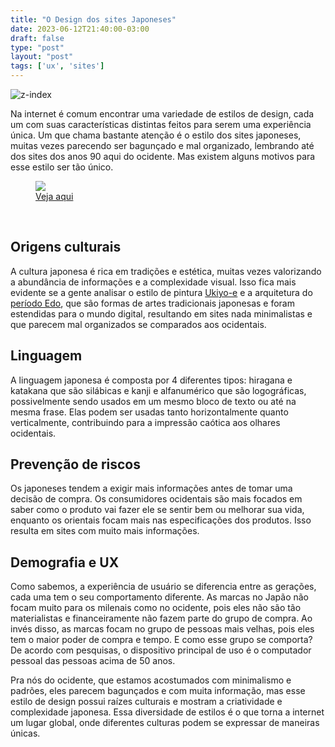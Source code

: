 ```yaml
---
title: "O Design dos sites Japoneses"
date: 2023-06-12T21:40:00-03:00
draft: false
type: "post"
layout: "post"
tags: ['ux', 'sites']
---
```


![z-index](/uploads/japoneses.png)


Na internet é comum encontrar uma variedade de estilos de design, cada um com suas características distintas feitos para serem uma experiência única. Um que chama bastante atenção é o estilo dos sites japoneses, muitas vezes parecendo ser bagunçado e mal organizado, lembrando até dos sites dos anos 90 aqui do ocidente. Mas existem alguns motivos para esse estilo ser tão único.


<figure>
    <img src="/uploads/site-japones.jpg">
    <figcaption><a href="https://www.hankoya.com/" target="_blank">Veja aqui</a></figcaption>
</figure>
<br>

## Origens culturais

A cultura japonesa é rica em tradições e estética, muitas vezes valorizando a abundância de informações e a complexidade visual. Isso fica mais evidente se a gente analisar o estilo de pintura <a href="https://pt.wikipedia.org/wiki/Ukiyo-e" target="_blank">Ukiyo-e</a> e a arquitetura do <a href="https://pt.wikipedia.org/wiki/Per%C3%ADodo_Edo" target="_blank">período Edo</a>, que são formas de artes tradicionais japonesas e foram estendidas para o mundo digital, resultando em sites nada minimalistas e que parecem mal organizados se comparados aos ocidentais.

## Linguagem

A linguagem japonesa é composta por 4 diferentes tipos: hiragana e katakana que são silábicas e kanji e alfanumérico que são logográficas, possivelmente sendo usados em um mesmo bloco de texto ou até na mesma frase. Elas podem ser usadas tanto horizontalmente quanto verticalmente, contribuindo para a impressão caótica aos olhares ocidentais.

## Prevenção de riscos

Os japoneses tendem a exigir mais informações antes de tomar uma decisão de compra. Os consumidores ocidentais são mais focados em saber como o produto vai fazer ele se sentir bem ou melhorar sua vida, enquanto os orientais focam mais nas especificações dos produtos. Isso resulta em sites com muito mais informações.

## Demografia e UX

Como sabemos, a experiência de usuário se diferencia entre as gerações, cada uma tem o seu comportamento diferente. As marcas no Japão não focam muito para os milenais como no ocidente, pois eles não são tão materialistas e financeiramente não fazem parte do grupo de compra. Ao invés disso, as marcas focam no grupo de pessoas mais velhas, pois eles tem o maior poder de compra e tempo. E como esse grupo se comporta? De acordo com pesquisas, o dispositivo principal de uso é o computador pessoal das pessoas acima de 50 anos.

Pra nós do ocidente, que estamos acostumados com minimalismo e padrões, eles parecem bagunçados e com muita informação, mas esse estilo de design possui raízes culturais e mostram a criatividade e complexidade japonesa. Essa diversidade de estilos é o que torna a internet um lugar global, onde diferentes culturas podem se expressar de maneiras únicas.